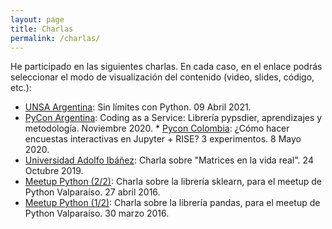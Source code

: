 ```yaml
---
layout: page
title: Charlas
permalink: /charlas/
---
```


He participado en las siguientes charlas. En cada caso, en el enlace podrás seleccionar el modo de visualización del contenido (video, slides, código, etc.):

* [UNSA Argentina](https://sebastiandres.github.io/talk_2021_04_UNSA_Argentina/): Sin límites con Python. 09 Abril 2021.
* [PyCon Argentina](https://sebastiandres.github.io/talk_2020_11_pycon_argentina/): Coding as a Service: Librería pypsdier, aprendizajes y metodología. Noviembre 2020.
* [Pycon Colombia](https://sebastiandres.github.io/talk_2020_02_pycon_colombia_rise_and_poll/): ¿Cómo hacer encuestas interactivas en Jupyter + RISE? 3 experimentos. 8 Mayo 2020.
* [Universidad Adolfo Ibáñez](https://sebastiandres.github.io/talk_2019_10_UAI/): Charla sobre "Matrices en la vida real". 24 Octubre 2019.
* [Meetup Python (2/2)](https://sebastiandres.github.io/talk_2016_04_python_meetup_sklearn/): Charla sobre la librería sklearn, para el meetup de Python Valparaíso. 27 abril 2016.
* [Meetup Python (1/2)](https://sebastiandres.github.io/talk_2016_03_python_meetup_pandas/): Charla sobre la librería pandas, para el meetup de Python Valparaíso. 30 marzo 2016.